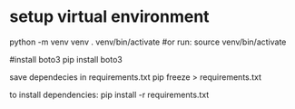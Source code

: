 # setup virtual environment
python -m venv venv
. venv/bin/activate #or run: source  venv/bin/activate

#install boto3
pip install boto3

save dependecies in requirements.txt
pip freeze > requirements.txt

to install dependencies:
pip install -r requirements.txt